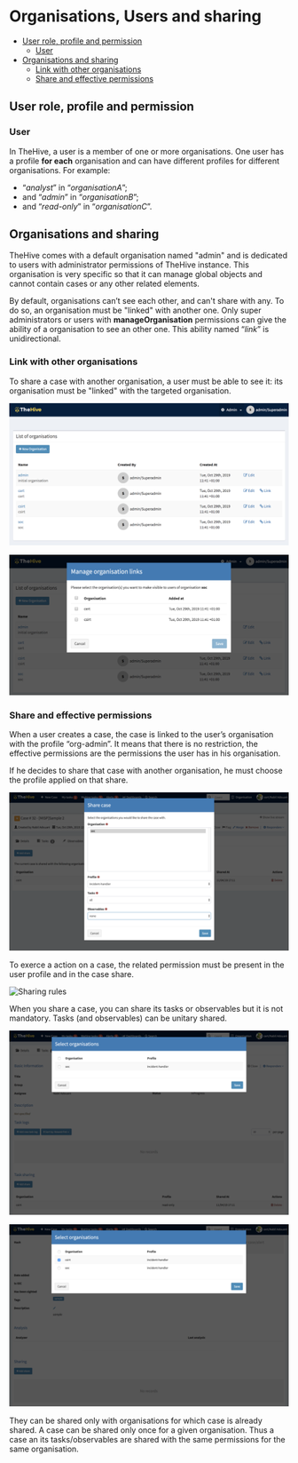 # Organisations, Users and sharing

  * [User role, profile and permission](#user-role--profile-and-permission)
    + [User](#user)
  * [Organisations and sharing](#organisations-and-sharing)
    + [Link with other organisations](#link-with-other-organisations)
    + [Share and effective permissions](#share-and-effective-permissions)

## User role, profile and permission

### User

In TheHive, a user is a member of one or more organisations. One user has a profile **for each** organisation and can have different profiles for different organisations. For example:

- “*analyst*” in “*organisationA*”;
- and “*admin*” in “*organisationB*”;
- and “*read-only*” in “*organisationC*”.

## Organisations and sharing

TheHive comes with a default organisation named "admin" and is dedicated to users with administrator permissions of TheHive instance. This organisation is very specific so that it can manage global objects and cannot contain cases or any other related elements. 

By default, organisations can’t see each other, and can't share with any. To do so, an organisation must be "linked" with another one.  Only super administrators or users with **manageOrganisation** permissions can give the ability of a organisation to see an other one. This ability named “*link*” is unidirectional. 

### Link with other organisations

To share a case with another organisation, a user must be able to see it: its organisation must be "linked" with the targeted organisation. 

![List organisations](./images/admin-list-organisation.png)

![Link organisations](./images/admin-link-organisation.png)

###  Share and effective permissions

When a user creates a case, the case is linked to the user’s organisation with the profile “org-admin”. It means that there is no restriction, the effective permissions are the permissions the user has in his organisation.

If he decides to share that case with another organisation, he must choose the profile applied on that share.

![Case sharing](./images/case-share.png)

To exerce a action on a case, the related permission must be present in the user profile and in the case share.

![Sharing rules](./images/sharing-rules.svg)

When you share a case, you can share its tasks or observables but it is not mandatory. Tasks (and observables) can be unitary shared.

![Case task sharing](./images/task-share.png)

![Case observable sharing](./images/observable-share.png)

They can be shared only with organisations for which case is already shared. A case can be shared only once for a given organisation. Thus a case an its tasks/observables are shared with the same permissions for the same organisation.